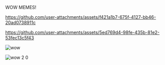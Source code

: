 WOW  MEMES!

https://github.com/user-attachments/assets/f421a1b7-675f-4127-bb46-20ad0738911c


https://github.com/user-attachments/assets/5ed769d4-98fe-435b-81e2-53fec13c5f43

![wow](https://github.com/user-attachments/assets/c5ac8529-7ebc-464b-848d-3d2b9951cd5c)

![wow 2 0](https://github.com/user-attachments/assets/34f2e0ae-8448-45f4-aab4-9743420cd975)
